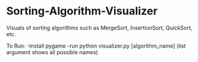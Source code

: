 # Sorting-Algorithm-Visualizer
Visuals of sorting algorithms such as MergeSort, InsertionSort, QuickSort, etc.

To Run:
-Install pygame
-run python visualizer.py [algorithm_name]   (list argument shows all possible names)
